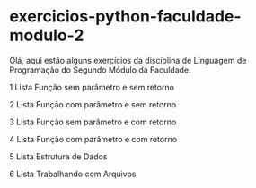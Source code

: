 # exercicios-python-faculdade-modulo-2

Olá, aqui estão alguns exercícios da disciplina de Linguagem de Programação do Segundo Módulo da Faculdade.

1 Lista Função sem parâmetro e sem retorno

2 Lista Função com parâmetro e sem retorno

3 Lista Função sem parâmetro e com retorno

4 Lista Função com parâmetro e com retorno

5 Lista Estrutura de Dados

6 Lista Trabalhando com Arquivos
